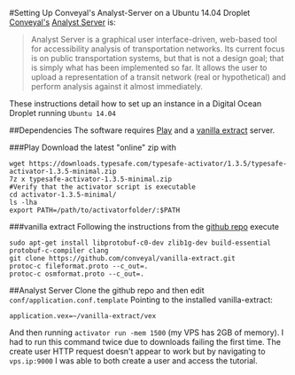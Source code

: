 #Setting Up Conveyal's Analyst-Server on a Ubuntu 14.04 Droplet
[Conveyal's](https://www.conveyal.com) [Analyst Server](https://github.com/conveyal/analyst-server/) is:

> Analyst Server is a graphical user interface-driven, web-based tool for accessibility analysis of transportation networks. Its current focus is on
> public transportation systems, but that is not a design goal; that is simply what has been implemented so far. It allows the user to upload a
> representation of a transit network (real or hypothetical) and perform analysis against it almost immediately.

These instructions detail how to set up an instance in a Digital Ocean Droplet running `Ubuntu 14.04`

##Dependencies
The software requires [Play](http://www.playframework.com) and a [vanilla extract](https://github.com/conveyal/vanilla-extract.git) server.

###Play
Download the latest "online" zip with 
```shell
wget https://downloads.typesafe.com/typesafe-activator/1.3.5/typesafe-activator-1.3.5-minimal.zip
7z x typesafe-activator-1.3.5-minimal.zip
#Verify that the activator script is executable
cd activator-1.3.5-minimal/
ls -lha
export PATH=/path/to/activatorfolder/:$PATH
```

###vanilla extract
Following the instructions from the [github repo]() execute
```shell
sudo apt-get install libprotobuf-c0-dev zlib1g-dev build-essential protobuf-c-compiler clang
git clone https://github.com/conveyal/vanilla-extract.git
protoc-c fileformat.proto --c_out=.
protoc-c osmformat.proto --c_out=.
```

##Analyst Server
Clone the github repo and then edit `conf/application.conf.template`
Pointing to the installed vanilla-extract:
```shell
application.vex=~/vanilla-extract/vex
```
And then running `activator run -mem 1500` (my VPS has 2GB of memory). I had to run this command twice due to downloads failing the first time. The create user HTTP request doesn't appear to work but by navigating to `vps.ip:9000` I was able to both create a user and access the tutorial.